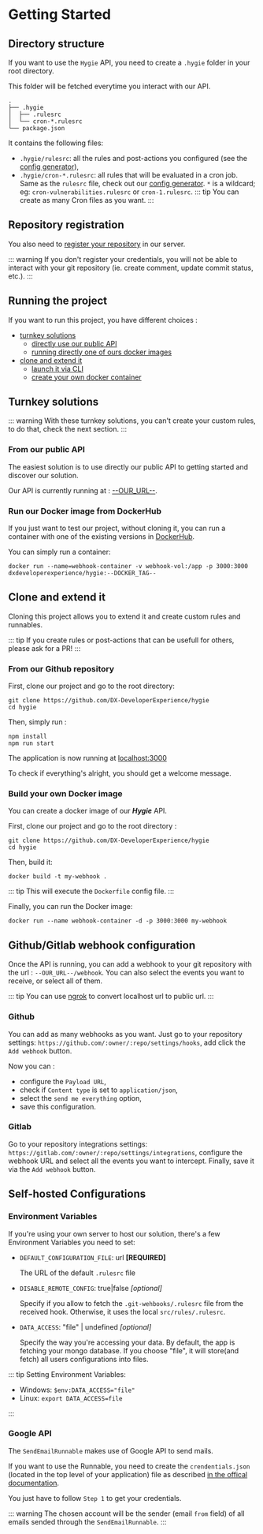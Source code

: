 # Getting Started

## Directory structure

If you want to use the `Hygie` API, you need to create a `.hygie` folder in your root directory.

This folder will be fetched everytime you interact with our API.

```
.
├── .hygie
│  ├── .rulesrc
│  └── cron-*.rulesrc
└── package.json
```

It contains the following files:

- `.hygie/rulesrc`: all the rules and post-actions you configured (see the [config generator](configGenerator.md)),
- `.hygie/cron-*.rulesrc`: all rules that will be evaluated in a cron job. Same as the `rulesrc` file, check out our [config generator](configGenerator.md). `*` is a wildcard; eg: `cron-vulnerabilities.rulesrc` or `cron-1.rulesrc`.
  ::: tip
  You can create as many Cron files as you want.
  :::

## Repository registration

You also need to [register your repository](registerToken.md) in our server.

::: warning
If you don't register your credentials, you will not be able to interact with your git repository (ie. create comment, update commit status, etc.).
:::

## Running the project

If you want to run this project, you have different choices :

- [turnkey solutions](#turnkey-solutions)
  - [directly use our public API](#from-our-public-api)
  - [running directly one of ours docker images](#run-our-docker-image-from-dockerhub)
- [clone and extend it](#clone-and-extend-it)
  - [launch it via CLI](#from-our-github-repository)
  - [create your own docker container](#build-your-own-docker-image)

## Turnkey solutions

::: warning
With these turnkey solutions, you can't create your custom rules, to do that, check the next section.
:::

### From our public API

The easiest solution is to use directly our public API to getting started and discover our solution.

Our API is currently running at : [--OUR_URL--](--OUR_URL--).

### Run our Docker image from DockerHub

If you just want to test our project, without cloning it, you can run a container with one of the existing versions in [DockerHub](https://hub.docker.com/r/dxdeveloperexperience/hygie).

You can simply run a container:

```
docker run --name=webhook-container -v webhook-vol:/app -p 3000:3000 dxdeveloperexperience/hygie:--DOCKER_TAG--
```

## Clone and extend it

Cloning this project allows you to extend it and create custom rules and runnables.

::: tip
If you create rules or post-actions that can be usefull for others, please ask for a PR!
:::

### From our Github repository

First, clone our project and go to the root directory:

```
git clone https://github.com/DX-DeveloperExperience/hygie
cd hygie
```

Then, simply run :

```
npm install
npm run start
```

The application is now running at [localhost:3000](localhost:3000)

To check if everything's alright, you should get a welcome message.

### Build your own Docker image

You can create a docker image of our **_Hygie_** API.

First, clone our project and go to the root directory :

```
git clone https://github.com/DX-DeveloperExperience/hygie
cd hygie
```

Then, build it:

```
docker build -t my-webhook .
```

::: tip
This will execute the `Dockerfile` config file.
:::

Finally, you can run the Docker image:

```
docker run --name webhook-container -d -p 3000:3000 my-webhook
```

## Github/Gitlab webhook configuration

Once the API is running, you can add a webhook to your git repository with the url : `--OUR_URL--/webhook`. You can also select the events you want to receive, or select all of them.

::: tip
You can use [ngrok](https://ngrok.com/) to convert localhost url to public url.
:::

### Github

You can add as many webhooks as you want. Just go to your repository settings: `https://github.com/:owner/:repo/settings/hooks`, add click the `Add webhook` button.

Now you can :

- configure the `Payload URL`,
- check if `Content type` is set to `application/json`,
- select the `send me everything` option,
- save this configuration.

### Gitlab

Go to your repository integrations settings: `https://gitlab.com/:owner/:repo/settings/integrations`, configure the webhook URL and select all the events you want to intercept. Finally, save it via the `Add webhook` button.

## Self-hosted Configurations

### Environment Variables

If you're using your own server to host our solution, there's a few Environment Variables you need to set:

- `DEFAULT_CONFIGURATION_FILE`: url **[REQUIRED]**

  The URL of the default `.rulesrc` file

- `DISABLE_REMOTE_CONFIG`: true|false _[optional]_

  Specify if you allow to fetch the `.git-wehbooks/.rulesrc` file from the received hook. Otherwise, it uses the local `src/rules/.rulesrc`.

- `DATA_ACCESS`: "file" | undefined _[optional]_

  Specify the way you're accessing your data. By default, the app is fetching your mongo database.
  If you choose "file", it will store(and fetch) all users configurations into files.

::: tip
Setting Environment Variables:

- Windows: `$env:DATA_ACCESS="file"`
- Linux: `export DATA_ACCESS=file`

:::

### Google API

The `SendEmailRunnable` makes use of Google API to send mails.

If you want to use the Runnable, you need to create the `crendentials.json` (located in the top level of your application) file as described [in the offical documentation](https://developers.google.com/gmail/api/quickstart/nodejs).

You just have to follow `Step 1` to get your credentials.

::: warning
The chosen account will be the sender (email `from` field) of all emails sended through the `SendEmailRunnable`.
:::
